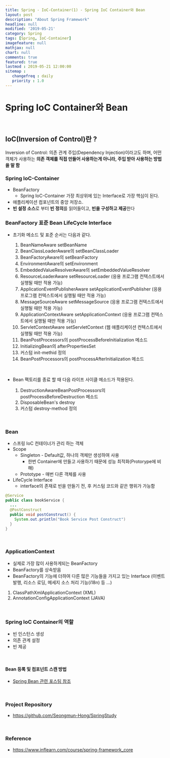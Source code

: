 ```yaml
---
title: Spring - IoC-Container(1) - Spring IoC Container와 Bean
layout: post
description: "About Spring Framework"
headline: null
modified: '2019-05-21'
category: Spring
tags: [Spring, IoC-Container]
imagefeature: null
mathjax: null
chart: null
comments: true
featured: true
lastmod : 2019-05-21 12:00:00
sitemap :  
   changefreq : daily
   priority : 1.0
---
```


# Spring IoC Container와 Bean  

<br />
    
## IoC(Inversion of Control)란 ?  

Inversion of Control: 의존 관계 주입(Dependency Injection)이라고도 하며, 어떤 객체가 사용하는 **의존 객체를 직접 만들어 사용하는게 아니라, 주입 받아 사용하는 방법을 말 함**  
  
### Spring IoC-Container

- BeanFactory  
  - Spring IoC-Container 가장 최상위에 있는 Interface로 가장 핵심이 된다.  
- 애플리케이션 컴포넌트의 중앙 저장소.  
- **빈 설정 소스**로 부터 **빈 정의**를 읽어들이고, **빈을 구성하고 제공**한다  
   
### BeanFactory 표준 Bean LifeCycle Interface  
  
- 초기화 메소드 및 표준 순서는 다음과 같다.  
   
  1. BeanNameAware setBeanName  
  2. BeanClassLoaderAware의 setBeanClassLoader  
  3. BeanFactoryAware의 setBeanFactory  
  4. EnvironmentAware의 setEnvironment  
  5. EmbeddedValueResolverAware의 setEmbeddedValueResolver  
  6. ResourceLoaderAware setResourceLoader (응용 프로그램 컨텍스트에서 실행될 때만 적용 가능)  
  7. ApplicationEventPublisherAware setApplicationEventPublisher (응용 프로그램 컨텍스트에서 실행될 때만 적용 가능)  
  8. MessageSourceAware setMessageSource (응용 프로그램 컨텍스트에서 실행될 때만 적용 가능)  
  9. ApplicationContextAware setApplicationContext (응용 프로그램 컨텍스트에서 실행될 때만 적용 가능)  
  10. ServletContextAware setServletContext (웹 애플리케이션 컨텍스트에서 실행될 때만 적용 가능)  
  11. BeanPostProcessors의 postProcessBeforeInitialization 메소드  
  12. InitializingBean의 afterPropertiesSet  
  13. 커스텀 init-methid 정의  
  14. BeanPostProcessors의 postProcessAfterInitialization 메소드  
  
<br />

- Bean 팩토리를 종료 할 때 다음 라이프 사이클 메소드가 적용된다.  
  
  1. DestructionAwareBeanPostProcessors의 postProcessBeforeDestruction 메소드  
  2. DisposableBean's destroy  
  3. 커스텀 destroy-method 정의  
  
<br />

### Bean  
  
- 스프링 IoC 컨테이너가 관리 하는 객체
- Scope  
  - Singleton - Default값, 하나의 객체만 생성하여 사용  
    - 한번 Container에 만들고 사용하기 때문에 성능 최적화(Protorype에 비해)  
  - Prototype - 매번 다른 객체를 사용  
- LifeCycle Interface  
  - interface의 존재로 빈을 만들기 전, 후 커스텀 코드와 같은 행위가 가능함  
  
```java
@Service
public class bookService {
  ...
  @PostConstruct
  public void postConstruct() {
    System.out.println("Book Service Post Construct")
  }
}
```  
  
<br />

### ApplicationContext  
  
- 실제로 가장 많이 사용하게되는 BeanFactory  
- BeanFactory를 상속받음  
- BeanFactory의 기능에 더하여 다른 많은 기능들을 가지고 있는 Interface (이벤트 발행, 리소스 로딩, 메세지 소스 처리 기능(i18n) 등 ...)  
  
1. ClassPathXmlApplicationContext (XML)  
2. AnnotationConfigApplicationContext (JAVA)  
  
<br />

### Spring IoC Container의 역할  
  
- 빈 인스턴스 생성  
- 의존 관계 설정  
- 빈 제공  
  
<br />

#### Bean 등록 및 컴포넌트 스캔 방법
- <a href="https://seongmun-hong.github.io/spring/Bean-Create">Spring Bean 관련 포스팅 참조</a>  
  
<br />

### Project Repository 

- https://github.com/Seongmun-Hong/SpringStudy

<br />

### Reference

- https://www.inflearn.com/course/spring-framework_core
